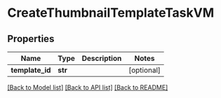 # CreateThumbnailTemplateTaskVM


## Properties
Name | Type | Description | Notes
------------ | ------------- | ------------- | -------------
**template_id** | **str** |  | [optional] 

[[Back to Model list]](../README.md#documentation-for-models) [[Back to API list]](../README.md#documentation-for-api-endpoints) [[Back to README]](../README.md)


